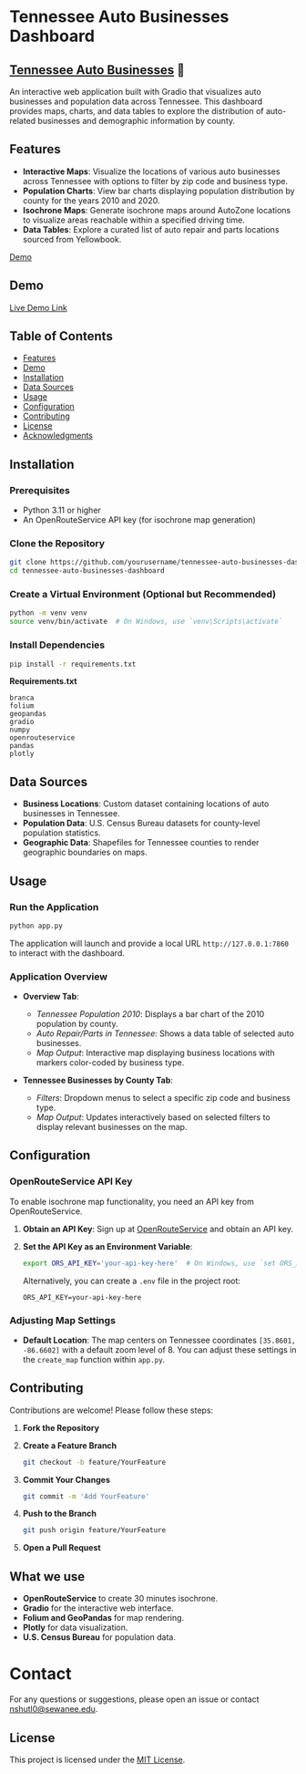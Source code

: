 # Tennessee Auto Businesses Dashboard

## [Tennessee Auto Businesses](https://leoncensh-tn.hf.space) 🚛


An interactive web application built with Gradio that visualizes auto businesses and population data across Tennessee. This dashboard provides maps, charts, and data tables to explore the distribution of auto-related businesses and demographic information by county.

## Features

- **Interactive Maps**: Visualize the locations of various auto businesses across Tennessee with options to filter by zip code and business type.
- **Population Charts**: View bar charts displaying population distribution by county for the years 2010 and 2020.
- **Isochrone Maps**: Generate isochrone maps around AutoZone locations to visualize areas reachable within a specified driving time.
- **Data Tables**: Explore a curated list of auto repair and parts locations sourced from Yellowbook.

[Demo](https://www.loom.com/share/b30b8ec1bba54365a15883b75133094d?sid=52075736-936a-42d9-a505-b20d533c39d9)
## Demo

[Live Demo Link](https://github.com/user-attachments/assets/9f463346-d5c2-4c92-b274-c1e23154ba87)

## Table of Contents

- [Features](#features)
- [Demo](#demo)
- [Installation](#installation)
- [Data Sources](#data-sources)
- [Usage](#usage)
- [Configuration](#configuration)
- [Contributing](#contributing)
- [License](#license)
- [Acknowledgments](#acknowledgments)

## Installation

### Prerequisites

- Python 3.11 or higher
- An OpenRouteService API key (for isochrone map generation)

### Clone the Repository

```bash
git clone https://github.com/yourusername/tennessee-auto-businesses-dashboard.git
cd tennessee-auto-businesses-dashboard
```

### Create a Virtual Environment (Optional but Recommended)

```bash
python -m venv venv
source venv/bin/activate  # On Windows, use `venv\Scripts\activate`
```

### Install Dependencies

```bash
pip install -r requirements.txt
```

**Requirements.txt**

```
branca
folium
geopandas
gradio
numpy
openrouteservice
pandas
plotly
```

## Data Sources

- **Business Locations**: Custom dataset containing locations of auto businesses in Tennessee.
- **Population Data**: U.S. Census Bureau datasets for county-level population statistics.
- **Geographic Data**: Shapefiles for Tennessee counties to render geographic boundaries on maps.

## Usage

### Run the Application

```bash
python app.py
```
The application will launch and provide a local URL `http://127.0.0.1:7860` to interact with the dashboard.

### Application Overview

- **Overview Tab**:
  - *Tennessee Population 2010*: Displays a bar chart of the 2010 population by county.
  - *Auto Repair/Parts in Tennessee*: Shows a data table of selected auto businesses.
  - *Map Output*: Interactive map displaying business locations with markers color-coded by business type.

- **Tennessee Businesses by County Tab**:
  - *Filters*: Dropdown menus to select a specific zip code and business type.
  - *Map Output*: Updates interactively based on selected filters to display relevant businesses on the map.

## Configuration

### OpenRouteService API Key

To enable isochrone map functionality, you need an API key from OpenRouteService.

1. **Obtain an API Key**: Sign up at [OpenRouteService](https://openrouteservice.org/dev/#/signup) and obtain an API key.
2. **Set the API Key as an Environment Variable**:

   ```bash
   export ORS_API_KEY='your-api-key-here'  # On Windows, use `set ORS_API_KEY=your-api-key-here`
   ```

   Alternatively, you can create a `.env` file in the project root:

   ```
   ORS_API_KEY=your-api-key-here
   ```

### Adjusting Map Settings

- **Default Location**: The map centers on Tennessee coordinates `[35.8601, -86.6602]` with a default zoom level of 8. You can adjust these settings in the `create_map` function within `app.py`.

## Contributing

Contributions are welcome! Please follow these steps:

1. **Fork the Repository**
2. **Create a Feature Branch**

   ```bash
   git checkout -b feature/YourFeature
   ```

3. **Commit Your Changes**

   ```bash
   git commit -m 'Add YourFeature'
   ```

4. **Push to the Branch**

   ```bash
   git push origin feature/YourFeature
   ```
5. **Open a Pull Request**

## What we use

- **OpenRouteService** to create 30 minutes isochrone.
- **Gradio** for the interactive web interface.
- **Folium and GeoPandas** for map rendering.
- **Plotly** for data visualization.
- **U.S. Census Bureau** for population data.

# Contact

For any questions or suggestions, please open an issue or contact [nshutl0@sewanee.edu](mailto:nshutl0@sewanee.edu).

## License

This project is licensed under the [MIT License](LICENSE).


